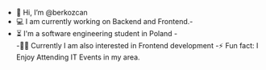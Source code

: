  - 👋 Hi, I’m @berkozcan
-  💻 I am currently working on Backend and Frontend.-  
 -  ⏳ I'm a software engineering student in Poland -      
   -👨‍💻 Currently I am also interested in Frontend development
   -⚡ Fun fact: I Enjoy Attending IT Events in my area.


<!---
berkozcan/berkozcan is a ✨ special ✨ repository because its `README.md` (this file) appears on your GitHub profile.
You can click the Preview link to take a look at your changes.
--->
